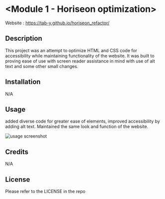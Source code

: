 # <Module 1 - Horiseon optimization>

Website : https://tab-y.github.io/horiseon_refactor/

## Description

This project was an attempt to optimize HTML and CSS code for accessibility while maintaining functionality of the website. It was built to proving ease of use with screen reader assistance in mind with use of alt text and some other small changes.

## Installation

N/A

## Usage

added diverse code for greater ease of elements, improved accessibility by adding alt text. Maintained the same look and function of the website.

![usage screenshot](./assets/images/usage-screenshot.png)

## Credits

N/A

## License

Please refer to the LICENSE in the repo
